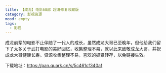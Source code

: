 ```yaml
---
title: 【成龙】电影68部 超清修复收藏版
category: 影视资源
mood: empty
tags:
  - 影视
---
```





成龙前辈的电影不止伴随了一代人的成长，虽然成龙大哥已至晚年，但他给我们留下了太多关于武打电影的美好回忆，收集整理不易，就以此来致敬成龙大哥，并祝成龙大哥健康长寿。资源收集整理不易，喜欢的抓紧转存，以免链接失效。

下载地址：https://pan.quark.cn/s/5c461cf340af








